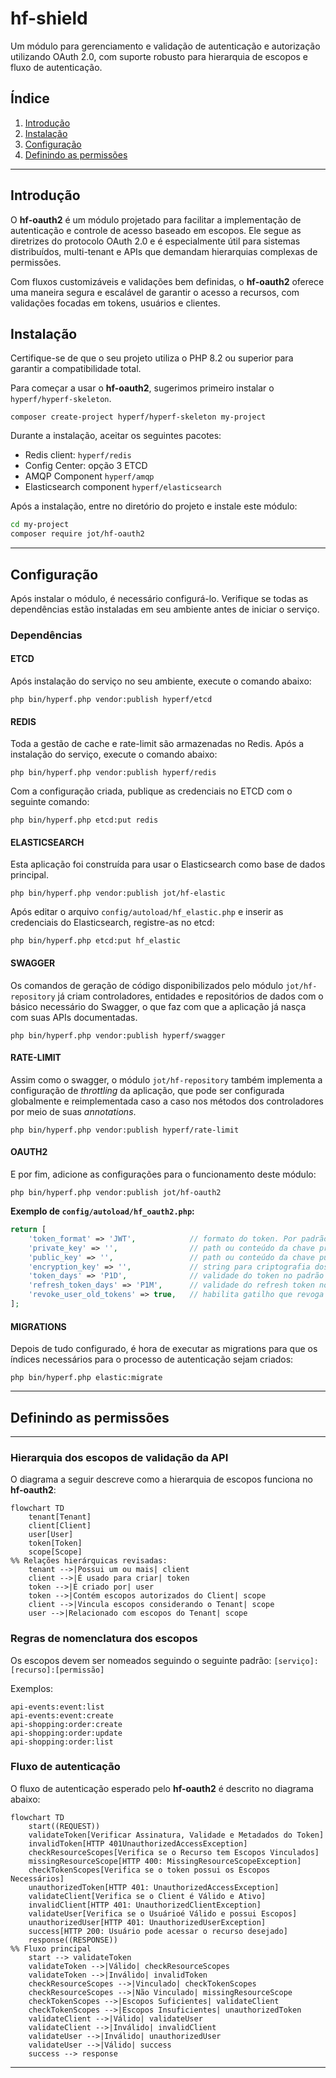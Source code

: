 # hf-shield

Um módulo para gerenciamento e validação de autenticação e autorização utilizando OAuth 2.0, com suporte robusto para
hierarquia de escopos e fluxo de autenticação.

## Índice

1. [Introdução](#introdução)
2. [Instalação](#instalação)
3. [Configuração](#configuração)
4. [Definindo as permissões](#definindo-as-permissões)

---

## Introdução

O **hf-oauth2** é um módulo projetado para facilitar a implementação de autenticação e controle de acesso baseado em
escopos. Ele segue as diretrizes do protocolo OAuth 2.0 e é especialmente útil para sistemas distribuídos, multi-tenant
e APIs que demandam hierarquias complexas de permissões.

Com fluxos customizáveis e validações bem definidas, o **hf-oauth2** oferece uma maneira segura e escalável de garantir
o acesso a recursos, com validações focadas em tokens, usuários e clientes.

## Instalação

Certifique-se de que o seu projeto utiliza o PHP 8.2 ou superior para garantir a compatibilidade total.

Para começar a usar o **hf-oauth2**, sugerimos primeiro instalar o `hyperf/hyperf-skeleton`.

```shell
composer create-project hyperf/hyperf-skeleton my-project
```

Durante a instalação, aceitar os seguintes pacotes:

- Redis client: `hyperf/redis`
- Config Center: opção 3 ETCD
- AMQP Component `hyperf/amqp`
- Elasticsearch component `hyperf/elasticsearch`

Após a instalação, entre no diretório do projeto e instale este módulo:

```bash
cd my-project
composer require jot/hf-oauth2
```

---

## Configuração

Após instalar o módulo, é necessário configurá-lo. Verifique se todas as dependências estão instaladas em seu ambiente
antes de iniciar o serviço.

### Dependências

#### ETCD

Após instalação do serviço no seu ambiente, execute o comando abaixo:

```shell
php bin/hyperf.php vendor:publish hyperf/etcd
```

#### REDIS

Toda a gestão de cache e rate-limit são armazenadas no Redis. Após a instalação do serviço, execute o comando abaixo:

```shell
php bin/hyperf.php vendor:publish hyperf/redis
```

Com a configuração criada, publique as credenciais no ETCD com o seguinte comando:

```shell
php bin/hyperf.php etcd:put redis
``` 

#### ELASTICSEARCH

Esta aplicação foi construída para usar o Elasticsearch como base de dados principal.

```shell
php bin/hyperf.php vendor:publish jot/hf-elastic
```

Após editar o arquivo `config/autoload/hf_elastic.php` e inserir as credenciais do Elasticsearch, registre-as
no etcd:

```shell
php bin/hyperf.php etcd:put hf_elastic
``` 

#### SWAGGER

Os comandos de geração de código disponibilizados pelo módulo `jot/hf-repository` já criam controladores, entidades e
repositórios de dados com o básico necessário do Swagger, o que faz com que a aplicação já nasça com suas APIs
documentadas.

```shell
php bin/hyperf.php vendor:publish hyperf/swagger
```

#### RATE-LIMIT

Assim como o swagger, o módulo `jot/hf-repository` também implementa a configuração de _throttling_ da aplicação, que
pode ser configurada globalmente e reimplementada caso a caso nos métodos dos controladores por meio de suas
_annotations_.

```shell
php bin/hyperf.php vendor:publish hyperf/rate-limit
```

#### OAUTH2

E por fim, adicione as configurações para o funcionamento deste módulo:

```shell
php bin/hyperf.php vendor:publish jot/hf-oauth2
```

**Exemplo de `config/autoload/hf_oauth2.php`:**

```php
return [
    'token_format' => 'JWT',            // formato do token. Por padrão, JWT
    'private_key' => '',                // path ou conteúdo da chave privada
    'public_key' => '',                 // path ou conteúdo da chave pública 
    'encryption_key' => '',             // string para criptografia dos dados
    'token_days' => 'P1D',              // validade do token no padrão DateTimeInterval do php
    'refresh_token_days' => 'P1M',      // validade do refresh token no padrão DateTimeInterval do php
    'revoke_user_old_tokens' => true,   // habilita gatilho que revoga os tokens anteriores do usuário/cliente
];
```

#### MIGRATIONS

Depois de tudo configurado, é hora de executar as migrations para que os índices necessários para o processo de
autenticação sejam criados:

```shell
php bin/hyperf.php elastic:migrate
```

---

## Definindo as permissões

---

### Hierarquia dos escopos de validação da API

O diagrama a seguir descreve como a hierarquia de escopos funciona no **hf-oauth2**:

```mermaid
flowchart TD
    tenant[Tenant]
    client[Client]
    user[User]
    token[Token]
    scope[Scope]
%% Relações hierárquicas revisadas:
    tenant -->|Possui um ou mais| client
    client -->|É usado para criar| token
    token -->|É criado por| user
    token -->|Contém escopos autorizados do Client| scope
    client -->|Vincula escopos considerando o Tenant| scope
    user -->|Relacionado com escopos do Tenant| scope
```

### Regras de nomenclatura dos escopos

Os escopos devem ser nomeados seguindo o seguinte padrão: `[serviço]:[recurso]:[permissão]`

Exemplos:

```
api-events:event:list
api-events:event:create
api-shopping:order:create
api-shopping:order:update
api-shopping:order:list
```

### Fluxo de autenticação

O fluxo de autenticação esperado pelo **hf-oauth2** é descrito no diagrama abaixo:

```mermaid
flowchart TD
    start((REQUEST))
    validateToken[Verificar Assinatura, Validade e Metadados do Token]
    invalidToken[HTTP 401UnauthorizedAccessException]
    checkResourceScopes[Verifica se o Recurso tem Escopos Vinculados]
    missingResourceScope[HTTP 400: MissingResourceScopeException]
    checkTokenScopes[Verifica se o token possui os Escopos Necessários]
    unauthorizedToken[HTTP 401: UnauthorizedAccessException]
    validateClient[Verifica se o Client é Válido e Ativo]
    invalidClient[HTTP 401: UnauthorizedClientException]
    validateUser[Verifica se o Usuárioé Válido e possui Escopos]
    unauthorizedUser[HTTP 401: UnauthorizedUserException]
    success[HTTP 200: Usuário pode acessar o recurso desejado]
    response((RESPONSE))
%% Fluxo principal
    start --> validateToken
    validateToken -->|Válido| checkResourceScopes
    validateToken -->|Inválido| invalidToken
    checkResourceScopes -->|Vinculado| checkTokenScopes
    checkResourceScopes -->|Não Vinculado| missingResourceScope
    checkTokenScopes -->|Escopos Suficientes| validateClient
    checkTokenScopes -->|Escopos Insuficientes| unauthorizedToken
    validateClient -->|Válido| validateUser
    validateClient -->|Inválido| invalidClient
    validateUser -->|Inválido| unauthorizedUser
    validateUser -->|Válido| success
    success --> response
```

---



